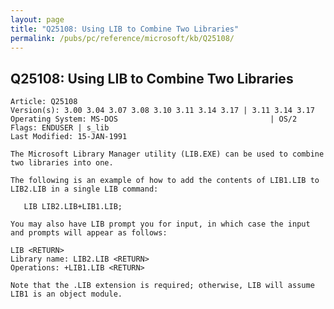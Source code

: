 ```yaml
---
layout: page
title: "Q25108: Using LIB to Combine Two Libraries"
permalink: /pubs/pc/reference/microsoft/kb/Q25108/
---
```


## Q25108: Using LIB to Combine Two Libraries

	Article: Q25108
	Version(s): 3.00 3.04 3.07 3.08 3.10 3.11 3.14 3.17 | 3.11 3.14 3.17
	Operating System: MS-DOS                                  | OS/2
	Flags: ENDUSER | s_lib
	Last Modified: 15-JAN-1991
	
	The Microsoft Library Manager utility (LIB.EXE) can be used to combine
	two libraries into one.
	
	The following is an example of how to add the contents of LIB1.LIB to
	LIB2.LIB in a single LIB command:
	
	   LIB LIB2.LIB+LIB1.LIB;
	
	You may also have LIB prompt you for input, in which case the input
	and prompts will appear as follows:
	
	LIB <RETURN>
	Library name: LIB2.LIB <RETURN>
	Operations: +LIB1.LIB <RETURN>
	
	Note that the .LIB extension is required; otherwise, LIB will assume
	LIB1 is an object module.

